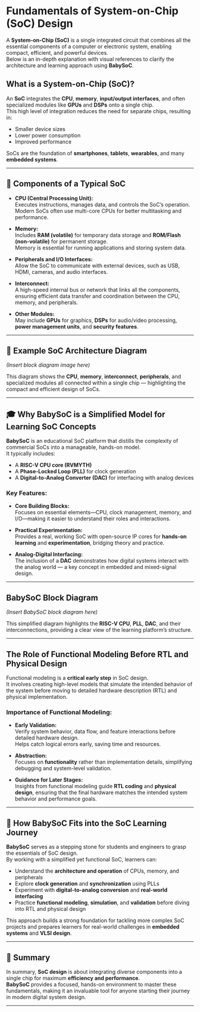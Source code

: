 
# Fundamentals of System-on-Chip (SoC) Design

A **System-on-Chip (SoC)** is a single integrated circuit that combines all the essential components of a computer or electronic system, enabling compact, efficient, and powerful devices.  
Below is an in-depth explanation with visual references to clarify the architecture and learning approach using **BabySoC**.


## What is a System-on-Chip (SoC)?
An **SoC** integrates the **CPU**, **memory**, **input/output interfaces**, and often specialized modules like **GPUs** and **DSPs** onto a single chip.  
This high level of integration reduces the need for separate chips, resulting in:
- Smaller device sizes  
- Lower power consumption  
- Improved performance  

SoCs are the foundation of **smartphones**, **tablets**, **wearables**, and many **embedded systems**.

---

## 🧩 Components of a Typical SoC

- **CPU (Central Processing Unit):**  
  Executes instructions, manages data, and controls the SoC’s operation.  
  Modern SoCs often use multi-core CPUs for better multitasking and performance.

- **Memory:**  
  Includes **RAM (volatile)** for temporary data storage and **ROM/Flash (non-volatile)** for permanent storage.  
  Memory is essential for running applications and storing system data.

- **Peripherals and I/O Interfaces:**  
  Allow the SoC to communicate with external devices, such as USB, HDMI, cameras, and audio interfaces.

- **Interconnect:**  
  A high-speed internal bus or network that links all the components, ensuring efficient data transfer and coordination between the CPU, memory, and peripherals.

- **Other Modules:**  
  May include **GPUs** for graphics, **DSPs** for audio/video processing, **power management units**, and **security features**.

---

## 🧱 Example SoC Architecture Diagram

*(Insert block diagram image here)*  

This diagram shows the **CPU**, **memory**, **interconnect**, **peripherals**, and specialized modules all connected within a single chip — highlighting the compact and efficient design of SoCs.

---

## 🎓 Why BabySoC is a Simplified Model for Learning SoC Concepts

**BabySoC** is an educational SoC platform that distills the complexity of commercial SoCs into a manageable, hands-on model.  
It typically includes:
- A **RISC-V CPU core (RVMYTH)**
- A **Phase-Locked Loop (PLL)** for clock generation
- A **Digital-to-Analog Converter (DAC)** for interfacing with analog devices

### Key Features:
- **Core Building Blocks:**  
  Focuses on essential elements—CPU, clock management, memory, and I/O—making it easier to understand their roles and interactions.

- **Practical Experimentation:**  
  Provides a real, working SoC with open-source IP cores for **hands-on learning** and **experimentation**, bridging theory and practice.

- **Analog-Digital Interfacing:**  
  The inclusion of a **DAC** demonstrates how digital systems interact with the analog world — a key concept in embedded and mixed-signal design.

---

## BabySoC Block Diagram

*(Insert BabySoC block diagram here)*  

This simplified diagram highlights the **RISC-V CPU**, **PLL**, **DAC**, and their interconnections, providing a clear view of the learning platform’s structure.

---

## The Role of Functional Modeling Before RTL and Physical Design

Functional modeling is a **critical early step** in SoC design.  
It involves creating high-level models that simulate the intended behavior of the system before moving to detailed hardware description (RTL) and physical implementation.

### Importance of Functional Modeling:
- **Early Validation:**  
  Verify system behavior, data flow, and feature interactions before detailed hardware design.  
  Helps catch logical errors early, saving time and resources.

- **Abstraction:**  
  Focuses on **functionality** rather than implementation details, simplifying debugging and system-level validation.

- **Guidance for Later Stages:**  
  Insights from functional modeling guide **RTL coding** and **physical design**, ensuring that the final hardware matches the intended system behavior and performance goals.

---

## 🚀 How BabySoC Fits into the SoC Learning Journey

**BabySoC** serves as a stepping stone for students and engineers to grasp the essentials of SoC design.  
By working with a simplified yet functional SoC, learners can:

- Understand the **architecture and operation** of CPUs, memory, and peripherals  
- Explore **clock generation** and **synchronization** using PLLs  
- Experiment with **digital-to-analog conversion** and **real-world interfacing**  
- Practice **functional modeling**, **simulation**, and **validation** before diving into RTL and physical design  

This approach builds a strong foundation for tackling more complex SoC projects and prepares learners for real-world challenges in **embedded systems** and **VLSI design**.

---

## 🧾 Summary

In summary, **SoC design** is about integrating diverse components into a single chip for maximum **efficiency and performance**.  
**BabySoC** provides a focused, hands-on environment to master these fundamentals, making it an invaluable tool for anyone starting their journey in modern digital system design.

---


